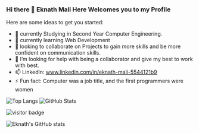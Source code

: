 ### Hi there 👋 Eknath Mali Here Welcomes you to my Profile

<!--
**eknathmali/eknathmali** is a ✨ _special_ ✨ repository because its `README.md` (this file) appears on your GitHub profile.
-->
Here are some ideas to get you started:

- 🔭 currently Studying in Second Year Computer Engineering.
- 🌱 currently learning Web Development
- 👯 looking to collaborate on Projects to gain more skills and be more confident on communication skills.
- 🤔 I’m looking for help with being a collaborator and give my best to work with best.
- 📫 Linkedln: www.linkedin.com/in/eknath-mali-5544121b9
- ⚡ Fun fact: Computer was a job title, and the first programmers were women

![Top Langs](https://github-readme-stats.vercel.app/api/top-langs/?username=eknathmali)
![GitHub Stats](https://github-readme-stats.vercel.app/api?username=eknathmali&show_icons=true&theme=merko)

![visitor badge](https://visitor-badge.glitch.me/badge?page_id=eknathmali.visitor-badge&left_color=red&right_color=green) 

![Eknath's GitHub stats](https://github-readme-stats.vercel.app/api?username=eknathmali&show_icons=truetext_color-blue)